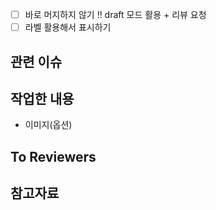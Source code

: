 - [ ] 바로 머지하지 않기 !! draft 모드 활용 + 리뷰 요청
- [ ] 라벨 활용해서 표시하기

## 관련 이슈

## 작업한 내용
- 이미지(옵션)
## To Reviewers

## 참고자료
